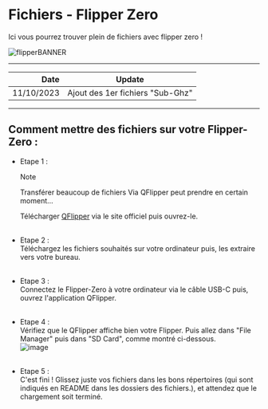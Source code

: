 # Fichiers - Flipper Zero

Ici vous pourrez trouver plein de fichiers avec flipper zero !

![flipperBANNER](https://github.com/Lenigobrick/Flipper_Zero-Files/assets/122463955/3b16df2d-6a50-45bc-9c44-5688e4e12613)

---
| Date | Update |
|-----:|-----------|
| 11/10/2023 | Ajout des 1er fichiers "Sub-Ghz" |
---

## Comment mettre des fichiers sur votre Flipper-Zero :
 - Etape 1 : </br>
 
   > [!NOTE]
   > Transférer beaucoup de fichiers Via QFlipper
   > peut prendre en certain moment...

   Télécharger [QFlipper](https://flipperzero.one/update) via le site officiel puis ouvrez-le.
   </br>
   </br>
 - Etape 2 : </br>
    Téléchargez les fichiers souhaités sur votre ordinateur puis, les extraire vers votre bureau.
   </br>
   </br>
 - Etape 3 : </br>
    Connectez le Flipper-Zero à votre ordinateur via le câble USB-C puis, ouvrez l'application QFlipper.
   </br>
   </br>
 - Etape 4 : </br>
    Vérifiez que le QFlipper affiche bien votre Flipper. Puis allez dans "File Manager" puis dans "SD Card", comme montré ci-dessous. </br>
     ![image](https://github.com/Lenigobrick/Flipper_Zero-Files/assets/122463955/48ed8bfe-867c-40b5-800e-d1e2f19cdbad)
   </br>
   </br>
 - Etape 5 : </br>
    C'est fini ! Glissez juste vos fichiers dans les bons répertoires (qui sont indiqués en README dans les dossiers des fichiers.), et attendez que le chargement soit terminé.
